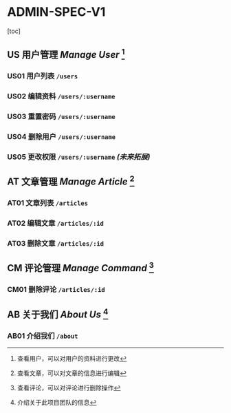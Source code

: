 # **ADMIN-SPEC-V1**



[toc]



## US 用户管理 *Manage User* [^①]

### US01 用户列表 `/users`

### US02 编辑资料 `/users/:username`

### US03 重置密码 `/users/:username`

### US04 删除用户 `/users/:username`

### US05 更改权限 `/users/:username`  *(未来拓展)*



## AT 文章管理 *Manage Article* [^②]

### AT01 文章列表 `/articles`

### AT02 编辑文章 `/articles/:id`

### AT03 删除文章 `/articles/:id`



## CM 评论管理 *Manage Command* [^③]

### CM01 删除评论 `/articles/:id`



## AB 关于我们 *About Us* [^④]

### AB01 介绍我们 `/about`



[^①]: 查看用户，可以对用户的资料进行更改
[^②]: 查看文章，可以对文章的信息进行编辑
[^③]: 查看评论，可以对评论进行删除操作
[^④]: 介绍关于此项目团队的信息